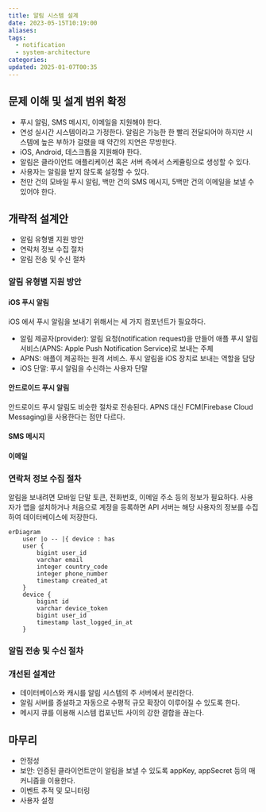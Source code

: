 ```yaml
---
title: 알림 시스템 설계
date: 2023-05-15T10:19:00
aliases: 
tags:
  - notification
  - system-architecture
categories: 
updated: 2025-01-07T00:35
---
```


## 문제 이해 및 설계 범위 확정

- 푸시 알림, SMS 메시지, 이메일을 지원해야 한다.
- 연성 실시간 시스템이라고 가정한다. 알림은 가능한 한 빨리 전달되어야 하지만 시스템에 높은 부하가 걸렸을 때 약간의 지연은 무방한다.
- iOS, Android, 데스크톱을 지원해야 한다.
- 알림은 클라이언트 애플리케이션 혹은 서버 측에서 스케쥴링으로 생성할 수 있다.
- 사용자는 알림을 받지 않도록 설정할 수 있다.
- 천만 건의 모바일 푸시 알림, 백만 건의 SMS 메시지, 5백만 건의 이메일을 보낼 수 있어야 한다.

## 개략적 설계안

- 알림 유형별 지원 방안
- 연락처 정보 수집 절차
- 알림 전송 및 수신 절차

### 알림 유형별 지원 방안

#### iOS 푸시 알림

iOS 에서 푸시 알림을 보내기 위해서는 세 가지 컴포넌트가 필요하다.

- 알림 제공자(provider): 알림 요청(notification request)을 만들어 애플 푸시 알림 서비스(APNS: Apple Push Notification Service)로 보내는 주체
- APNS: 애플이 제공하는 원격 서비스. 푸시 알림을 iOS 장치로 보내는 역할을 담당
- iOS 단말: 푸시 알림을 수신하는 사용자 단말

#### 안드로이드 푸시 알림

안드로이드 푸시 알림도 비슷한 절차로 전송된다. APNS 대신 FCM(Firebase Cloud Messaging)을 사용한다는 점만 다르다.

#### SMS 메시지

#### 이메일

### 연락처 정보 수집 절차

알림을 보내려면 모바일 단말 토큰, 전화번호, 이메일 주소 등의 정보가 필요하다. 사용자가 앱을 설치하거나 처음으로 계정을 등록하면 API 서버는 해당 사용자의 정보를 수집하여 데이터베이스에 저장한다.

```mermaid
erDiagram
    user |o -- |{ device : has
    user {
        bigint user_id
        varchar email
        integer country_code
        integer phone_number
        timestamp created_at
    }
    device {
        bigint id
        varchar device_token
        bigint user_id
        timestamp last_logged_in_at
    }
```

### 알림 전송 및 수신 절차

### 개선된 설계안

- 데이터베이스와 캐시를 알림 시스템의 주 서버에서 분리한다.
- 알림 서버를 증설하고 자동으로 수평적 규모 확장이 이루어질 수 있도록 한다.
- 메시지 큐를 이용해 시스템 컴포넌트 사이의 강한 결합을 끊는다.

## 마무리

- 안정성
- 보안: 인증된 클라이언트만이 알림을 보낼 수 있도록 appKey, appSecret 등의 매커니즘을 이용한다.
- 이벤트 추적 및 모니터링
- 사용자 설정
